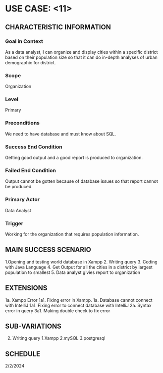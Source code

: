 # USE CASE: <11> <Report Population Information>

## CHARACTERISTIC INFORMATION

### Goal in Context

As a data analyst, I can organize and display cities within a specific district based on their population size so that it can do in-depth analyses of urban demographic for district.

### Scope

Organization
### Level

Primary

### Preconditions

We need to have database and must know about SQL. 

### Success End Condition

Getting good output and a good report is produced to organization. 

### Failed End Condition

Output cannot be gotten because of database issues so that report cannot be produced.

### Primary Actor

Data Analyst

### Trigger

Working for the organization that requires population information.

## MAIN SUCCESS SCENARIO

1.Opening and testing world database in Xampp
2. Writing query
3. Coding with Java Language
4. Get Output for all the cities in a district by largest population to smallest
5. Data analyst givies report to organization

## EXTENSIONS

1a. Xampp Error
     1a1. Fixing error in Xampp.
1a. Database cannot connect with IntelliJ
     1a1. Fixing error to connect database with IntelliJ
2a. Syntax error in query
     3a1. Making double check to fix error

## SUB-VARIATIONS

2. Writing query
 	1.Xampp
 	2.mySQL
	3.postgresql
## SCHEDULE

2/2/2024
